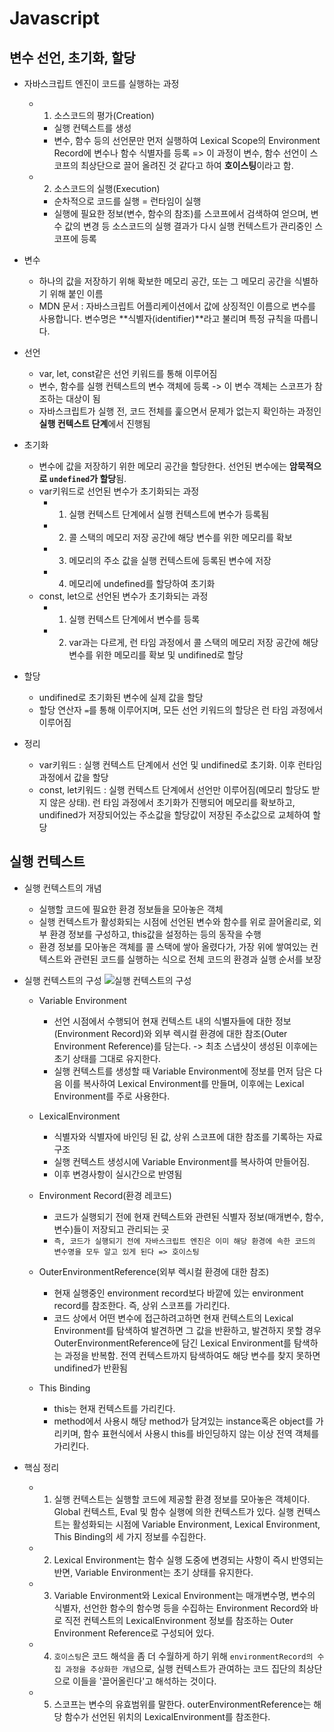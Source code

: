 # Javascript

## 변수 선언, 초기화, 할당

- 자바스크립트 엔진이 코드를 실행하는 과정

  - 1. 소스코드의 평가(Creation)
    - 실행 컨텍스트를 생성
    - 변수, 함수 등의 선언문만 먼저 실행하여 Lexical Scope의 Environment Record에 변수나 함수 식별자를 등록 => 이 과정이 변수, 함수 선언이 스코프의 최상단으로 끌어 올려진 것 같다고 하여 **호이스팅**이라고 함.
  - 2. 소스코드의 실행(Execution)
    - 순차적으로 코드를 실행 = 런타임이 실행
    - 실행에 필요한 정보(변수, 함수의 참조)를 스코프에서 검색하여 얻으며, 변수 값의 변경 등 소스코드의 실행 결과가 다시 실행 컨텍스트가 관리중인 스코프에 등록

- 변수

  - 하나의 값을 저장하기 위해 확보한 메모리 공간, 또는 그 메모리 공간을 식별하기 위해 붙인 이름
  - MDN 문서 : 자바스크립트 어플리케이션에서 값에 상징적인 이름으로 변수를 사용합니다. 변수명은 **식별자(identifier)**라고 불리며 특정 규칙을 따릅니다.

- 선언

  - var, let, const같은 선언 키워드를 통해 이루어짐
  - 변수, 함수를 실행 컨텍스트의 변수 객체에 등록 -> 이 변수 객체는 스코프가 참조하는 대상이 됨
  - 자바스크립트가 실행 전, 코드 전체를 훑으면서 문제가 없는지 확인하는 과정인 **실행 컨텍스트 단계**에서 진행됨

- 초기화

  - 변수에 값을 저장하기 위한 메모리 공간을 할당한다. 선언된 변수에는 **암묵적으로 `undefined`가 할당**됨.
  - var키워드로 선언된 변수가 초기화되는 과정
    - 1. 실행 컨텍스트 단계에서 실행 컨텍스트에 변수가 등록됨
    - 2. 콜 스택의 메모리 저장 공간에 해당 변수를 위한 메모리를 확보
    - 3. 메모리의 주소 값을 실행 컨텍스트에 등록된 변수에 저장
    - 4. 메모리에 undefined를 할당하여 초기화
  - const, let으로 선언된 변수가 초기화되는 과정
    - 1. 실행 컨텍스트 단계에서 변수를 등록
    - 2. var과는 다르게, 런 타임 과정에서 콜 스택의 메모리 저장 공간에 해당 변수를 위한 메모리를 확보 및 undifined로 할당

- 할당

  - undifined로 초기화된 변수에 실제 값을 할당
  - 할당 연산자 `=`를 통해 이루어지며, 모든 선언 키워드의 할당은 런 타임 과정에서 이루어짐

- 정리
  - var키워드 : 실행 컨텍스트 단계에서 선언 및 undifined로 초기화. 이후 런타임 과정에서 값을 할당
  - const, let키워드 : 실행 컨텍스트 단계에서 선언만 이루어짐(메모리 할당도 받지 않은 상태). 런 타임 과정에서 초기화가 진행되어 메모리를 확보하고, undifined가 저장되어있는 주소값을 할당값이 저장된 주소값으로 교체하여 할당

## 실행 컨텍스트

- 실행 컨텍스트의 개념

  - 실행할 코드에 필요한 환경 정보들을 모아놓은 객체
  - 실행 컨텍스트가 활성화되는 시점에 선언된 변수와 함수를 위로 끌어올리로, 외부 환경 정보를 구성하고, this값을 설정하는 등의 동작을 수행
  - 환경 정보를 모아놓은 객체를 콜 스택에 쌓아 올렸다가, 가장 위에 쌓여있는 컨텍스트와 관련된 코드를 실행하는 식으로 전체 코드의 환경과 실행 순서를 보장

- 실행 컨텍스트의 구성
  ![실행 컨텍스트의 구성](https://img1.daumcdn.net/thumb/R1280x0/?scode=mtistory2&fname=https%3A%2F%2Fblog.kakaocdn.net%2Fdn%2Fb8GGt2%2FbtrOR2WnrGp%2Fi8gP5eHGjuIlZS37WFMT01%2Fimg.png)

  - Variable Environment
    - 선언 시점에서 수행되어 현재 컨텍스트 내의 식별자들에 대한 정보(Environment Record)와 외부 렉시컬 환경에 대한 참조(Outer Environment Reference)를 담는다. -> 최초 스냅샷이 생성된 이후에는 초기 상태를 그대로 유지한다.
    - 실행 컨텍스트를 생성할 때 Variable Environment에 정보를 먼저 담은 다음 이를 복사하여 Lexical Environment를 만들며, 이후에는 Lexical Environment를 주로 사용한다.
  - LexicalEnvironment

    - 식별자와 식별자에 바인딩 된 값, 상위 스코프에 대한 참조를 기록하는 자료구조
    - 실행 컨텍스트 생성시에 Variable Environment를 복사하여 만들어짐.
    - 이후 변경사항이 실시간으로 반영됨

  - Environment Record(환경 레코드)
    - 코드가 실행되기 전에 현재 컨텍스트와 관련된 식별자 정보(매개변수, 함수, 변수)들이 저장되고 관리되는 곳
    - `즉, 코드가 실행되기 전에 자바스크립트 엔진은 이미 해당 환경에 속한 코드의 변수명을 모두 알고 있게 된다 => 호이스팅`
  - OuterEnvironmentReference(외부 렉시컬 환경에 대한 참조)

    - 현재 실행중인 environment record보다 바깥에 있는 environment record를 참조한다. 즉, 상위 스코프를 가리킨다.
    - 코드 상에서 어떤 변수에 접근하려고하면 현재 컨텍스트의 Lexical Environment를 탐색하여 발견하면 그 값을 반환하고, 발견하지 못할 경우 OuterEnvironmentReference에 담긴 Lexical Environment를 탐색하는 과정을 반복함. 전역 컨텍스트까지 탐색하여도 해당 변수를 찾지 못하면 undifined가 반환됨

  - This Binding
    - this는 현재 컨텍스트를 가리킨다.
    - method에서 사용시 해당 method가 담겨있는 instance혹은 object를 가리키며, 함수 표현식에서 사용시 this를 바인딩하지 않는 이상 전역 객체를 가리킨다.

- 핵심 정리
  - 1. 실행 컨텍스트는 실행할 코드에 제공할 환경 정보를 모아놓은 객체이다. Global 컨텍스트, Eval 및 함수 실행에 의한 컨텍스트가 있다. 실행 컨텍스트는 활성화되는 시점에 Variable Environment, Lexical Environment, This Binding의 세 가지 정보를 수집한다.
  - 2. Lexical Environment는 함수 실행 도중에 변경되는 사항이 즉시 반영되는 반면, Variable Environment는 초기 상태를 유지한다.
  - 3. Variable Environment와 Lexical Environment는 매개변수명, 변수의 식별자, 선언한 함수의 함수명 등을 수집하는 Environment Record와 바로 직전 컨텍스트의 LexicalEnvironment 정보를 참조하는 Outer Environment Reference로 구성되어 있다.
  - 4. `호이스팅`은 코드 해석을 좀 더 수월하게 하기 위해 `environmentRecord의 수집 과정을 추상화한 개념`으로, 실행 컨텍스트가 관여하는 코드 집단의 최상단으로 이들을 '끌어올린다'고 해석하는 것이다.
  - 5. 스코프는 변수의 유효범위를 말한다. outerEnvironmentReference는 해당 함수가 선언된 위치의 LexicalEnvironment를 참조한다.
